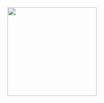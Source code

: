 <p align="center">
  <img height="200"  src="https://github-readme-stats.vercel.app/api/top-langs/?username=jAtlasCode&&custom_title=Linguistics&hide=C#,SCSS,JAVA,PROCFILE&theme=midnight-purple&count_private=true" />
</p>
